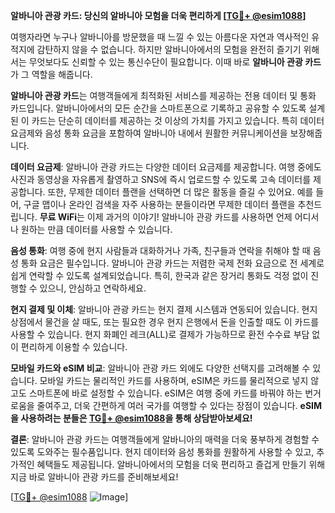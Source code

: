 **알바니아 관광 카드: 당신의 알바니아 모험을 더욱 편리하게 [[TG💪+ @esim1088](https://t.me/s/esim1088)]**

여행자라면 누구나 알바니아를 방문했을 때 느낄 수 있는 아름다운 자연과 역사적인 유적지에 감탄하지 않을 수 없습니다. 하지만 알바니아에서의 모험을 완전히 즐기기 위해서는 무엇보다도 신뢰할 수 있는 통신수단이 필요합니다. 이때 바로 **알바니아 관광 카드**가 그 역할을 해줍니다. 

**알바니아 관광 카드**는 여행객들에게 최적화된 서비스를 제공하는 전용 데이터 및 통화 카드입니다. 알바니아에서의 모든 순간을 스마트폰으로 기록하고 공유할 수 있도록 설계된 이 카드는 단순히 데이터를 제공하는 것 이상의 가치를 가지고 있습니다. 특히 데이터 요금제와 음성 통화 요금을 포함하여 알바니아 내에서 원활한 커뮤니케이션을 보장해줍니다.

**데이터 요금제**: 알바니아 관광 카드는 다양한 데이터 요금제를 제공합니다. 여행 중에도 사진과 동영상을 자유롭게 촬영하고 SNS에 즉시 업로드할 수 있도록 고속 데이터를 제공합니다. 또한, 무제한 데이터 플랜을 선택하면 더 많은 활동을 즐길 수 있어요. 예를 들어, 구글 맵이나 온라인 검색을 자주 사용하는 분들이라면 무제한 데이터 플랜을 추천드립니다. **무료 WiFi**는 이제 과거의 이야기! 알바니아 관광 카드를 사용하면 언제 어디서나 원하는 만큼 데이터를 사용할 수 있습니다.

**음성 통화**: 여행 중에 현지 사람들과 대화하거나 가족, 친구들과 연락을 취해야 할 때 음성 통화 요금은 필수입니다. 알바니아 관광 카드는 저렴한 국제 전화 요금으로 전 세계로 쉽게 연락할 수 있도록 설계되었습니다. 특히, 한국과 같은 장거리 통화도 걱정 없이 진행할 수 있으니, 안심하고 연락하세요.

**현지 결제 및 이체**: 알바니아 관광 카드는 현지 결제 시스템과 연동되어 있습니다. 현지 상점에서 물건을 살 때도, 또는 필요한 경우 현지 은행에서 돈을 인출할 때도 이 카드를 사용할 수 있습니다. 현지 화폐인 레크(ALL)로 결제가 가능하므로 환전 수수료 부담 없이 편리하게 이용할 수 있습니다.

**모바일 카드와 eSIM 비교**: 알바니아 관광 카드 외에도 다양한 선택지를 고려해볼 수 있습니다. 모바일 카드는 물리적인 카드를 사용하며, eSIM은 카드를 물리적으로 넣지 않고도 스마트폰에 바로 설정할 수 있습니다. eSIM은 여행 중에 카드를 바꿔야 하는 번거로움을 줄여주고, 더욱 간편하게 여러 국가를 여행할 수 있다는 장점이 있습니다. **eSIM을 사용하려는 분들은 [TG💪+ @esim1088](https://t.me/s/esim1088)을 통해 상담받아보세요!**

**결론**: 알바니아 관광 카드는 여행객들에게 알바니아의 매력을 더욱 풍부하게 경험할 수 있도록 도와주는 필수품입니다. 현지 데이터와 음성 통화를 원활하게 사용할 수 있고, 추가적인 혜택들도 제공됩니다. 알바니아에서의 모험을 더욱 편리하고 즐겁게 만들기 위해 지금 바로 알바니아 관광 카드를 준비해보세요!

[[TG💪+ @esim1088](https://t.me/s/esim1088) ![Image](https://i.postimg.cc/Y0z9fWf4/image.png)]